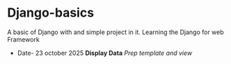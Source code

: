 # Django-basics
A basic of Django with and simple project in it.
Learning the Django for web Framework
- Date- 23 october 2025 **Display Data** *Prep template and view*
